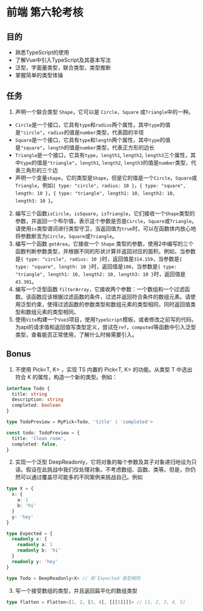 # 前端 第六轮考核
## 目的

- 熟悉TypeScript的使用
- 了解Vue中引入TypeScript及其基本写法
- 泛型，字面量类型，联合类型，类型推断
- 掌握简单的类型体操

## 任务

1. 声明一个联合类型 `Shape`，它可以是 `Circle`、`Square` 或`Triangle`中的一种。
  - `Circle`是一个接口，它具有`type`和`radius`两个属性，其中`type`的值是`"circle"`，`radius`的值是`number`类型，代表圆的半径
  - `Square`是一个接口，它具有`type`和`length`两个属性，其中`type`的值是`"square"`，`length`的值是`number`类型，代表正方形的边长
  - `Triangle`是一个接口，它具有`type`，`length1`, `length2`, `length3`三个属性，其中`type`的值是`"triangle"`，`length1`, `length2`, `length3`的值是`number`类型，代表三角形的三个边
  - 声明一个变量`shape`，它的类型是`Shape`，但是它的值是一个`Circle`，`Square`或`Triangle`，例如`{ type: "circle", radius: 10 }`，`{ type: "square", length: 10 }`，`{ type: "triangle", length1: 10, length2: 10, length3: 10 }`。
2. 编写三个函数`isCircle`，`isSquare`，`isTriangle`，它们接收一个`Shape`类型的参数，并返回一个布尔值，表示这个参数是否是`Circle`，`Square`或`Triangle`。请使用`is`类型谓词进行类型守卫，当返回值为`true`时，可以在函数体内放心地将参数断言为`Circle`，`Square`或`Triangle`。
3. 编写一个函数 `getArea`，它接收一个 `Shape` 类型的参数，使用2中编写的三个函数判断参数类型，并根据不同的形状计算并返回对应的面积。例如，当参数是`{ type: "circle", radius: 10 }`时，返回值是`314.159`，当参数是`{ type: "square", length: 10 }`时，返回值是`100`，当参数是`{ type: "triangle", length1: 10, length2: 10, length3: 10 }`时，返回值是`43.301`。
4. 编写一个泛型函数 `filterArray`，它接收两个参数：一个数组和一个过滤函数。该函数应该根据过滤函数的条件，过滤并返回符合条件的数组元素。请使用泛型约束，使得过滤函数的参数类型和数组元素的类型相同，同时返回值类型和数组元素的类型相同。
5. 使用`Vite`构建一个`Vue3`项目，使用`TypeScript`模板，或者修改之前写的代码，为api的请求值和返回值写类型定义，尝试在`ref`，`computed`等函数中引入泛型类型，查看能否正常使用，了解什么时候需要引入。

## Bonus

1. 不使用 Pick<T, K> ，实现 TS 内置的 Pick<T, K> 的功能。从类型 T 中选出符合 K 的属性，构造一个新的类型。例如：
```ts
interface Todo {
  title: string
  description: string
  completed: boolean
}

type TodoPreview = MyPick<Todo, 'title' | 'completed'>

const todo: TodoPreview = {
  title: 'Clean room',
  completed: false,
}
```
2. 实现一个泛型 DeepReadonly<T>，它将对象的每个参数及其子对象递归地设为只读。假设在此挑战中我们仅处理对象。不考虑数组、函数、类等。但是，你仍然可以通过覆盖尽可能多的不同案例来挑战自己。例如
```ts
type X = { 
  x: { 
    a: 1
    b: 'hi'
  }
  y: 'hey'
}

type Expected = { 
  readonly x: { 
    readonly a: 1
    readonly b: 'hi'
  }
  readonly y: 'hey' 
}

type Todo = DeepReadonly<X> // 和`Expected`类型相同
```
3. 写一个接受数组的类型，并且返回扁平化的数组类型
```ts
type flatten = Flatten<[1, 2, [3, 4], [[[5]]]]> // [1, 2, 3, 4, 5]
```